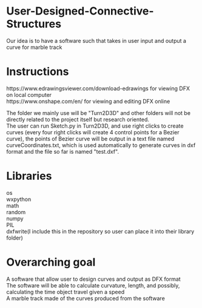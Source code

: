 <h1>User-Designed-Connective-Structures</h1>
Our idea is to have a software such that takes in user input and output a curve for marble track

<h1>Instructions</h1>
https://www.edrawingsviewer.com/download-edrawings for viewing DFX on local computer <br>
https://www.onshape.com/en/ for viewing and editing DFX online<br>

The folder we mainly use will be "Turn2D3D" and other folders will not be directly related to the project itself but research oriented.<br>
The user can run Sketch.py in Turn2D3D, and use right clicks to create curves (every four right clicks will create 4 control points for a Bezier curve), the points of Bezier curve will be output in a text file named curveCoordinates.txt, which is used automatically to generate curves in dxf format and the file so far is named "test.dxf". <br>

<h1>Libraries</h1>
os <br>
wxpython <br>
math <br>
random <br>
numpy <br>
PIL <br>
dxfwrite(I include this in the repository so user can place it into their library folder) <br>

<h1>Overarching goal</h1>
A software that allow user to design curves and output as DFX format<br>
The software will be able to calculate curvature, length, and possibly, calculating the time object travel given a speed<br>
A marble track made of the curves produced from the software<br>
 
